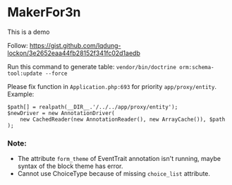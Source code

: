 # MakerFor3n

This is a demo

Follow: https://gist.github.com/lqdung-lockon/3e2652eaa44fb28152f341fc02d1aedb

Run this command to generate table: `vendor/bin/doctrine orm:schema-tool:update --force`

Please fix function in `Application.php:693` for priority `app/proxy/entity`.
Example:
```
$path[] = realpath(__DIR__.'/../../app/proxy/entity');
$newDriver = new AnnotationDriver(
    new CachedReader(new AnnotationReader(), new ArrayCache()), $path
);
```

### Note:
- The attribute `form_theme` of EventTrait annotation isn't running, maybe syntax of the block theme has error.
- Cannot use ChoiceType because of missing `choice_list` attribute.
